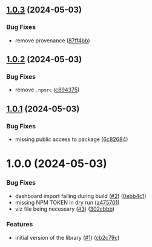 ## [1.0.3](https://github.com/GonzaloHirsch/traffic-visualizer/compare/v1.0.2...v1.0.3) (2024-05-03)


### Bug Fixes

* remove provenance ([87ff4bb](https://github.com/GonzaloHirsch/traffic-visualizer/commit/87ff4bb1b531d77c039531b411d6a93334c49211))

## [1.0.2](https://github.com/GonzaloHirsch/traffic-visualizer/compare/v1.0.1...v1.0.2) (2024-05-03)


### Bug Fixes

* remove `.npmrc` ([c894375](https://github.com/GonzaloHirsch/traffic-visualizer/commit/c894375c15261842a8ab1cd11d1e3cbb76c2e3b5))

## [1.0.1](https://github.com/GonzaloHirsch/traffic-visualizer/compare/v1.0.0...v1.0.1) (2024-05-03)


### Bug Fixes

* missing public access to package ([6c82684](https://github.com/GonzaloHirsch/traffic-visualizer/commit/6c826840e9022bb4664b454d93f39300f884cdf1))

# 1.0.0 (2024-05-03)


### Bug Fixes

* dashboard import failing during build ([#2](https://github.com/GonzaloHirsch/traffic-visualizer/issues/2)) ([0ebb4c1](https://github.com/GonzaloHirsch/traffic-visualizer/commit/0ebb4c1b859880482e147ef8a1a406499a12e5db))
* missing NPM TOKEN in dry run ([a475701](https://github.com/GonzaloHirsch/traffic-visualizer/commit/a475701901b044e099f47003bdd86bc837de8bca))
* viz file being necessary ([#3](https://github.com/GonzaloHirsch/traffic-visualizer/issues/3)) ([302cbbb](https://github.com/GonzaloHirsch/traffic-visualizer/commit/302cbbb15fe4510f257aef0365bc4f170b488270))


### Features

* initial version of the library ([#1](https://github.com/GonzaloHirsch/traffic-visualizer/issues/1)) ([cb2c79c](https://github.com/GonzaloHirsch/traffic-visualizer/commit/cb2c79c32f6688a2b9d76abfb0880d610fead10d))
